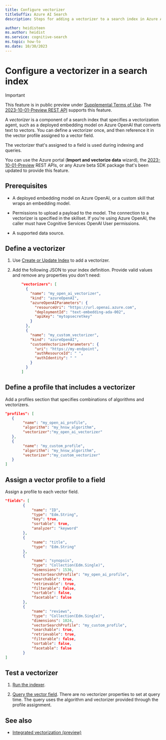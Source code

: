 ```yaml
---
title: Configure vectorizer
titleSuffix: Azure AI Search
description: Steps for adding a vectorizer to a search index in Azure AI Search. A vectorizer calls an embedding model that generates embeddings from text.

author: heidisteen
ms.author: heidist
ms.service: cognitive-search
ms.topic: how-to
ms.date: 10/30/2023
---
```


# Configure a vectorizer in a search index

> [!IMPORTANT] 
> This feature is in public preview under [Supplemental Terms of Use](https://azure.microsoft.com/support/legal/preview-supplemental-terms/). The [2023-10-01-Preview REST API](/rest/api/searchservice/2023-10-01-preview/skillsets/create-or-update) supports this feature.

A *vectorizer* is a component of a search index that specifies a vectorization agent, such as a deployed embedding model on Azure OpenAI that converts text to vectors. You can define a vectorizer once, and then reference it in the vector profile assigned to a vector field.

The vectorizer that's assigned to a field is used during indexing and queries.

You can use the Azure portal (**Import and vectorize data** wizard), the [2023-10-01-Preview](/rest/api/searchservice/2023-10-01-preview/indexes/create-or-update) REST APIs, or any Azure beta SDK package that's been updated to provide this feature.

## Prerequisites

+ A deployed embedding model on Azure OpenAI, or a custom skill that wraps an embedding model.

+ Permissions to upload a payload to the model. The connection to a vectorizer is specified in the skillset. If you're using Azure OpenAI, the caller must have Cognitive Services OpenAI User permissions.

+ A supported data source.

## Define a vectorizer

1. Use [Create or Update Index](/rest/api/searchservice/2023-10-01-preview/indexes/create-or-update) to add a vectorizer.

1. Add the following JSON to your index definition. Provide valid values and remove any properties you don't need:

    ```json
        "vectorizers": [
          {
            "name": "my_open_ai_vectorizer",
            "kind": "azureOpenAI",
            "azureOpenAIParameters": {
              "resourceUri": "https://url.openai.azure.com",
              "deploymentId": "text-embedding-ada-002",
              "apiKey": "mytopsecretkey"
            }
          },
          {
            "name": "my_custom_vectorizer",
            "kind": "azureOpenAI",
            "customVectorizerParameters": {
              "uri": "https://my-endpoint",
              "authResourceId": " ",
              "authIdentity": " "
            }
          }
        ]
    ```

## Define a profile that includes a vectorizer

Add a profiles section that specifies combinations of algorithms and vectorizers.

```json
"profiles": [ 
   { 
        "name": "my_open_ai_profile", 
        "algorithm": "my_hnsw_algorithm", 
        "vectorizer":"my_open_ai_vectorizer" 
   }, 
   { 
        "name": "my_custom_profile", 
        "algorithm": "my_hnsw_algorithm", 
        "vectorizer":"my_custom_vectorizer" 
   }
]
```

## Assign a vector profile to a field

Assign a profile to each vector field.

```json
"fields": [ 
        { 
            "name": "ID", 
            "type": "Edm.String", 
            "key": true, 
            "sortable": true, 
            "analyzer": "keyword" 
        }, 
        { 
            "name": "title", 
            "type": "Edm.String" 
        }, 
        { 
            "name": "synopsis", 
            "type": "Collection(Edm.Single)", 
            "dimensions": 1536, 
            "vectorSearchProfile": "my_open_ai_profile", 
            "searchable": true, 
            "retrievable": true, 
            "filterable": false, 
            "sortable": false, 
            "facetable": false 
        }, 
        { 
            "name": "reviews", 
            "type": "Collection(Edm.Single)", 
            "dimensions": 1024, 
            "vectorSearchProfile": "my_custom_profile", 
            "searchable": true, 
            "retrievable": true, 
            "filterable": false, 
            "sortable": false, 
            "facetable": false 
        } 
]
```

## Test a vectorizer

1. [Run the indexer](search-howto-run-reset-indexers.md).

1. [Query the vector field](vector-search-how-to-query.md). There are no vectorizer properties to set at query time. The query uses the algorithm and vectorizer provided through the profile assignment.

## See also

+ [Integrated vectorization (preview)](vector-search-integrated-vectorization.md)